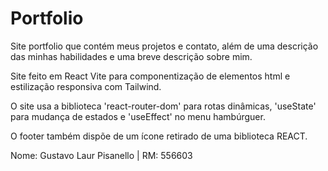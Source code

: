 # Portfolio

Site portfolio que contém meus projetos e contato, além de uma descrição das minhas habilidades e uma breve descrição sobre mim. <br>

Site feito em React Vite para componentização de elementos html e estilização responsiva com Tailwind. <br>

O site usa a biblioteca 'react-router-dom' para rotas dinâmicas, 'useState' para mudança de estados e 'useEffect' no menu hambúrguer. <br>

O footer também dispõe de um ícone retirado de uma biblioteca REACT. <br>

Nome: Gustavo Laur Pisanello | RM: 556603

